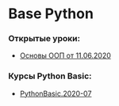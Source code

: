 # Base Python

### Открытые уроки:
- [Основы ООП от 11.06.2020](open-lessons/oop.base.11.06.2020/)


### Курсы Python Basic:

- [PythonBasic.2020-07](https://github.com/OtusTeam/BasePython/tree/PythonBasic.2020-07)
